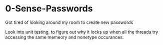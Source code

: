 # 0-Sense-Passwords
Got tired of looking around my room to create new passwords
   
Look into unit testing, to figure out why it locks up when all the threads try accessing the same memeory and nonetype occurances.
